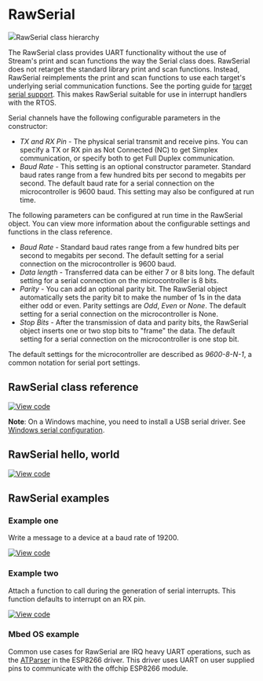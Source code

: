 # RawSerial

<span class="images">![](https://os.mbed.com/docs/mbed-os/6.0.0-preview/mbed-os-api-doxy/classmbed_1_1_raw_serial.png)<span>RawSerial class hierarchy</span></span>

The RawSerial class provides UART functionality without the use of Stream's print and scan functions the way the Serial class does. RawSerial does not retarget the standard library print and scan functions. Instead, RawSerial reimplements the print and scan functions to use each target's underlying serial communication functions. See the porting guide for [target serial support](../porting/serial-port.html). This makes RawSerial suitable for use in interrupt handlers with the RTOS.

Serial channels have the following configurable parameters in the constructor:

  - _TX and RX Pin_ - The physical serial transmit and receive pins. You can specify a TX or RX pin as Not Connected (NC) to get Simplex communication, or specify both to get Full Duplex communication.
  - _Baud Rate_ - This setting is an optional constructor parameter. Standard baud rates range from a few hundred bits per second to megabits per second. The default baud rate for a serial connection on the microcontroller is 9600 baud. This setting may also be configured at run time.

The following parameters can be configured at run time in the RawSerial object. You can view more information about the configurable settings and functions in the class reference.

  - _Baud Rate_ - Standard baud rates range from a few hundred bits per second to megabits per second. The default setting for a serial connection on the microcontroller is 9600 baud.
  - _Data length_ - Transferred data can be either 7 or 8 bits long. The default setting for a serial connection on the microcontroller is 8 bits.
  - _Parity_ - You can add an optional parity bit. The RawSerial object automatically sets the parity bit to make the number of 1s in the data either odd or even. Parity settings are *Odd*, *Even* or *None*. The default setting for a serial connection on the microcontroller is None.
  - _Stop Bits_ - After the transmission of data and parity bits, the RawSerial object inserts one or two stop bits to "frame" the data. The default setting for a serial connection on the microcontroller is one stop bit.

The default settings for the microcontroller are described as _9600-8-N-1_, a common notation for serial port settings.

## RawSerial class reference

[![View code](https://www.mbed.com/embed/?type=library)](https://os.mbed.com/docs/mbed-os/6.0.0-preview/mbed-os-api-doxy/classmbed_1_1_raw_serial.html)

<span class="notes">**Note**: On a Windows machine, you need to install a USB serial driver. See [Windows serial configuration](../tutorials/serial-communication.html#windows-serial-driver).</span>

## RawSerial hello, world

[![View code](https://www.mbed.com/embed/?url=https://os.mbed.com/teams/mbed_example/code/RawSerial_HelloWorld/)](https://os.mbed.com/teams/mbed_example/code/RawSerial_HelloWorld/file/112a40a5991a/main.cpp)

## RawSerial examples

### Example one

Write a message to a device at a baud rate of 19200.

[![View code](https://www.mbed.com/embed/?url=https://os.mbed.com/teams/mbed_example/code/RawSerial_ex_1/)](https://os.mbed.com/teams/mbed_example/code/RawSerial_ex_1/file/6a0d9cb21969/main.cpp)

### Example two

Attach a function to call during the generation of serial interrupts. This function defaults to interrupt on an RX pin.

[![View code](https://www.mbed.com/embed/?url=https://os.mbed.com/teams/mbed_example/code/RawSerial_ex_2/)](https://os.mbed.com/teams/mbed_example/code/RawSerial_ex_2/file/3ad999bfc3c4/main.cpp)

### Mbed OS example

Common use cases for RawSerial are IRQ heavy UART operations, such as the [ATParser](https://github.com/ARMmbed/ATParser/blob/3209400df676cbf0183a5894f648c71727602d30/BufferedSerial/BufferedSerial.cpp#L29) in the ESP8266 driver. This driver uses UART on user supplied pins to communicate with the offchip ESP8266 module.
